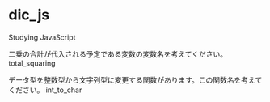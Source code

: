 # dic_js
Studying JavaScript


二乗の合計が代入される予定である変数の変数名を考えてください。
total_squaring

データ型を整数型から文字列型に変更する関数があります。この関数名を考えてください。
int_to_char
